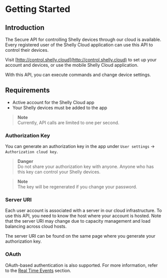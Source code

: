 # Getting Started

## Introduction

The Secure API for controlling Shelly devices through our cloud is available. Every registered user of the Shelly Cloud application can use this API to control their devices.

Visit [http://control.shelly.cloud](http://control.shelly.cloud) to set up your account and devices, or use the mobile Shelly Cloud application.

With this API, you can execute commands and change device settings.

## Requirements

- Active account for the Shelly Cloud app  
- Your Shelly devices must be added to the app

> **Note**  
> Currently, API calls are limited to one per second.

### Authorization Key

You can generate an authorization key in the app under `User settings` → `Authorization cloud key`.

> **Danger**  
> Do not share your authorization key with anyone. Anyone who has this key can control your Shelly devices.

> **Note**  
> The key will be regenerated if you change your password.

### Server URI

Each user account is associated with a server in our cloud infrastructure. To use this API, you need to know the host where your account is hosted. Note that the server URI may change due to capacity management and load balancing across cloud hosts.

The server URI can be found on the same page where you generate your authorization key.

### OAuth

OAuth-based authentication is also supported. For more information, refer to the [Real Time Events](/cloud-control-api/real-time-events) section.